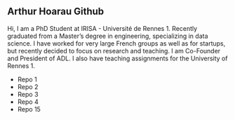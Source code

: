 ## Arthur Hoarau Github

Hi, I am a PhD Student at IRISA - Université de Rennes 1. Recently graduated from a Master’s degree in engineering, specializing in data science. I have worked for very large French groups as well as for startups, but recently decided to focus on research and teaching. I am Co-Founder and President of ADL.
I also have teaching assignments for the University of Rennes 1.

- Repo 1
- Repo 2
- Repo 3
- Repo 4
- Repo 15

